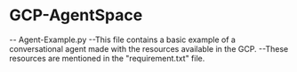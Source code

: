 # GCP-AgentSpace
-- Agent-Example.py
          --This file contains a basic example of a conversational agent made with the resources available in the GCP.
          --These resources are mentioned in the "requirement.txt" file.

          
          
          
